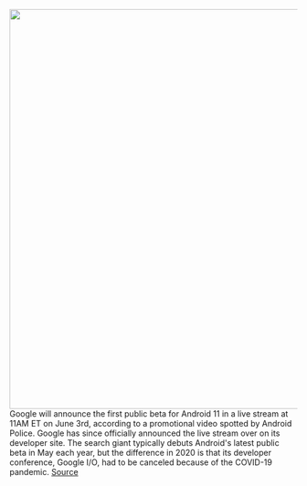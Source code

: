 <img src='https://cdn.vox-cdn.com/thumbor/GwwinV1841ssU430mZ83avlNIJw=/0x0:1732x446/1200x0/filters:focal(0x0:1732x446):no_upscale()/cdn.vox-cdn.com/uploads/chorus_asset/file/19948746/Screen_Shot_2020_05_06_at_2.23.03_PM.png' width='700px' /><br/>
Google will announce the first public beta for Android 11 in a live stream at 11AM ET on June 3rd, according to a promotional video spotted by Android Police. Google has since officially announced the live stream over on its developer site. The search giant typically debuts Android's latest public beta in May each year, but the difference in 2020 is that its developer conference, Google I/O, had to be canceled because of the COVID-19 pandemic.
<a href='https://www.theverge.com/2020/5/6/21249139/android-11-public-beta-google-io-live-stream-launch-date-time'> Source <a/>